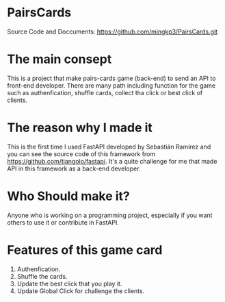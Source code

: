 # PairsCards
Source Code and Doccuments: https://github.com/mingkp3/PairsCards.git
# The main consept
This is a project that make pairs-cards game (back-end) to send an API to front-end developer.
There are many path including function for the game such as authenfication, shuffle cards, collect tha click or best click of clients.
# The reason why I made it
This is the first time I used FastAPI developed by Sebastián Ramírez and you can see the source code of this framework from https://github.com/tiangolo/fastapi.
It's a quite challenge for me that made API in this framework as a back-end developer.
# Who Should make it?
Anyone who is working on a programming project, especially if you want others to use it or contribute in FastAPI.
# Features of this game card
1. Authenfication.
2. Shuffle the cards.
3. Update the best click that you play it.
4. Update Global Click for challenge the clients.
